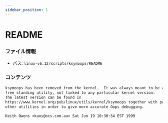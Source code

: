 ```yaml
---
sidebar_position: 1
---
```

# README

### ファイル情報

- パス: `linux-v6.12/scripts/ksymoops/README`

### コンテンツ

```txt
ksymoops has been removed from the kernel.  It was always meant to be a
free standing utility, not linked to any particular kernel version.
The latest version can be found in
https://www.kernel.org/pub/linux/utils/kernel/ksymoops together with patches to
other utilities in order to give more accurate Oops debugging.

Keith Owens <kaos@ocs.com.au> Sat Jun 19 10:30:34 EST 1999

```
